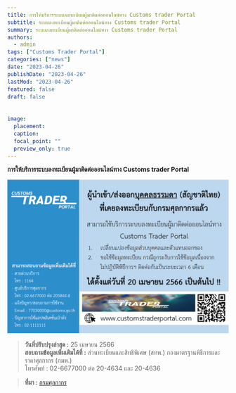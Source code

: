 ```yaml
---
title: การให้บริการระบบลงทะเบียนผู้มาติดต่อออนไลน์ทาง Customs trader Portal
subtitle: ระบบลงทะเบียนผู้มาติดต่อออนไลน์ทาง Customs trader Portal
summary: ระบบลงทะเบียนผู้มาติดต่อออนไลน์ทาง Customs trader Portal
authors: 
  - admin
tags: ["Customs Trader Portal"]
categories: ["news"]
date: "2023-04-26"
publishDate: "2023-04-26"
lastMod: "2023-04-26"
featured: false
draft: false


image:
  placement:
  caption:
  focal_point: ""
  preview_only: true
---
```


**การให้บริการระบบลงทะเบียนผู้มาติดต่อออนไลน์ทาง Customs trader Portal**

![](featured.png)



> **วันที่ปรับปรุงล่าสุด :** 25 เมษายน 2566   
> **สอบถามข้อมูลเพิ่มเติมได้ที่ :** ส่วนทะเบียนและสิทธิพิเศษ (สทพ.) กองมาตรฐานพิธีการและราคาศุลกากร (กมพ.)  
>   โทรศัพท์ : 02-6677000 ต่อ 20-4634 และ 20-4636




> **ที่มา :** [กรมศุลกากร](https://www.customs.go.th/cont_strc_simple_with_date.php?current_id=14232932414a505f4b464b4c464b47)

